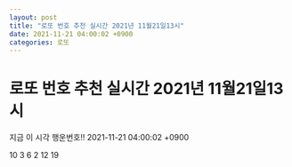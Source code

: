 ```yaml
---
layout: post
title: "로또 번호 추천 실시간 2021년 11월21일13시"
date: 2021-11-21 04:00:02 +0900
categories: 로또
---
```


# 로또 번호 추천 실시간 2021년 11월21일13시

지금 이 시각 행운번호!! 2021-11-21 04:00:02 +0900

 10  3  6  2  12  19 


